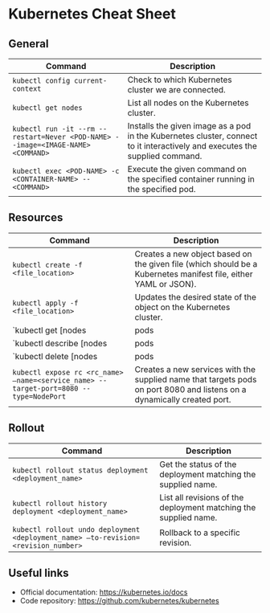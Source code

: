 # Kubernetes Cheat Sheet

## General

| Command | Description |
| ------- | ----------- |
| `kubectl config current-context` | Check to which Kubernetes cluster we are connected. |
| `kubectl get nodes` | List all nodes on the Kubernetes cluster. |
| `kubectl run -it --rm --restart=Never <POD-NAME> --image=<IMAGE-NAME> <COMMAND>` | Installs the given image as a pod in the Kubernetes cluster, connect to it interactively and executes the supplied command. |
| `kubectl exec <POD-NAME> -c <CONTAINER-NAME> -- <COMMAND>` | Execute the given command on the specified container running in the specified pod. |

## Resources

| Command | Description |
| ------- | ----------- |
| `kubectl create -f <file_location>` | Creates a new object based on the given file (which should be a Kubernetes manifest file, either YAML or JSON). |
| `kubectl apply -f <file_location>` | Updates the desired state of the object on the Kubernetes cluster. |
| `kubectl get [nodes|pods|rc|deploy|svc]` | List all pods and their state. |
| `kubectl describe [nodes|pods|rc|deploy|svc]` | A detailed list of the installed pods. |
| `kubectl delete [nodes|pods|rc|deploy|svc] <pod_name>` | Deletes all pods from the cluster matching the supplied name. |
| `kubectl expose rc <rc_name> —name=<service_name> --target-port=8080 --type=NodePort` | Creates a new services with the supplied name that targets pods on port 8080 and listens on a dynamically created port. |

## Rollout

| Command | Description |
| ------- | ----------- |
| `kubectl rollout status deployment <deployment_name>` | Get the status of the deployment matching the supplied name. |
| `kubectl rollout history deployment <deployment_name>` | List all revisions of the deployment matching the supplied name. |
| `kubectl rollout undo deployment <deployment_name> —to-revision=<revision_number>` | Rollback to a specific revision. |

## Useful links

- Official documentation: https://kubernetes.io/docs
- Code repository: https://github.com/kubernetes/kubernetes